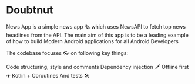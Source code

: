 # Doubtnut
News App is a simple news app 🗞️ which uses NewsAPI to fetch top news headlines from the API. The main aim of this app is to be a leading example of how to build Modern Android applications for all Android Developers

The codebase focuses 👓 on following key things:

Code structuring, style and comments
Dependency injection 🗡
Offline first ✈️
Kotlin + Coroutines
And tests 🛠
